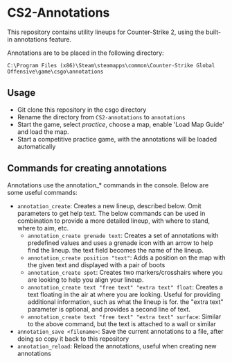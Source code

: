 ﻿# CS2-Annotations

This repository contains utility lineups for Counter-Strike 2, using the built-in annotations feature.

Annotations are to be placed in the following directory:

```text
C:\Program Files (x86)\Steam\steamapps\common\Counter-Strike Global Offensive\game\csgo\annotations
```

## Usage

- Git clone this repository in the csgo directory
- Rename the directory from `CS2-annotations` to `annotations`
- Start the game, select *practice*, choose a map, enable 'Load Map Guide' and load the map.
- Start a competitive practice game, with the annotations will be loaded automatically

## Commands for creating annotations

Annotations use the annotation_* commands in the console. Below are some useful commands:

- `annotation_create`: Creates a new lineup, described below. Omit parameters to get help text.
  The below commands can be used in combination to provide a more detailed lineup, with where to stand, where to aim,
  etc.
  - `annotation_create grenade text`: Creates a set of annotations with predefined values and uses a grenade icon with
  an arrow to help find the lineup. the text field becomes the name of the lineup.
  - `annotation_create position "text"`: Adds a position on the map with the given text and displayed with a pair of
  boots
  - `annotation_create spot`: Creates two markers/crosshairs where you are looking to help you align your lineup.
  - `annotation_create text "free text" "extra text" float`: Creates a text floating in the air at where you are
  looking. Useful for providing additional information, such as what the lineup is for. the "extra text" parameter is
  optional, and provides a second line of text.
  - `annotation_create text "free text" "extra text" surface`: Similar to the above command, but the text is attached to
  a wall or similar
- `annotation_save <filename>`: Save the current annotations to a file, after doing so copy it back to this repository
- `annotation_reload`: Reload the annotations, useful when creating new annotations
